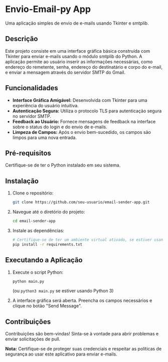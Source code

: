 # Envio-Email-py App

Uma aplicação simples de envio de e-mails usando Tkinter e smtplib.

## Descrição

Este projeto consiste em uma interface gráfica básica construída com Tkinter para enviar e-mails usando o módulo smtplib do Python. A aplicação permite ao usuário inserir as informações necessárias, como endereço do remetente, senha, endereço do destinatário e corpo do e-mail, e enviar a mensagem através do servidor SMTP do Gmail.

## Funcionalidades

- **Interface Gráfica Amigável:** Desenvolvida com Tkinter para uma experiência do usuário intuitiva.
- **Autenticação Segura:** Utiliza o protocolo TLS para autenticação segura no servidor SMTP.
- **Feedback ao Usuário:** Fornece mensagens de feedback na interface sobre o status do login e do envio de e-mails.
- **Limpeza de Campos:** Após o envio bem-sucedido, os campos são limpos para uma nova entrada.

## Pré-requisitos

Certifique-se de ter o Python instalado em seu sistema.

## Instalação

1. Clone o repositório:

    ```bash
    git clone https://github.com/seu-usuario/email-sender-app.git
    ```

2. Navegue até o diretório do projeto:

    ```bash
    cd email-sender-app
    ```

3. Instale as dependências:

    ```bash
    # Certifique-se de ter um ambiente virtual ativado, se estiver usando um.
    pip install -r requirements.txt
    ```

## Executando a Aplicação

1. Execute o script Python:

    ```bash
    python main.py
    ```

    (ou `python3 main.py` se estiver usando Python 3)

2. A interface gráfica será aberta. Preencha os campos necessários e clique no botão "Send Message".

## Contribuições

Contribuições são bem-vindas! Sinta-se à vontade para abrir problemas e enviar solicitações de pull.


**Nota:** Certifique-se de proteger suas credenciais e respeitar as políticas de segurança ao usar este aplicativo para enviar e-mails.
